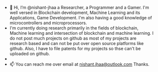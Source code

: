 - 👋 Hi, I’m @nishant-jhaa a Researcher, a Programmer and a Gamer. I'm well versed in Blockchain development, Machine Learning and its Applications, Game Development. I'm also having a good knowledge of microcontrollers and microprocessors.
- I'm currently doing research primarily in the fields of blockchain, Machine learning and intersection of blockchain and machine learning. I do not post much projects on github as most of my projects are research based and can not be put over open source platforms like github. Also, I have to file patents for my projects so thse can't be uploaded on github.
- 
- 📫 You can reach me over email at nishant.jhaa@outlook.com
Thanks.

